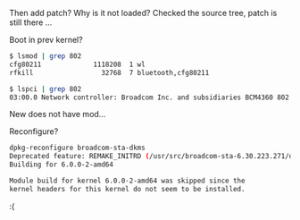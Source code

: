 Then add patch?
Why is it not loaded?
Checked the source tree, patch is still there ...

Boot in prev kernel?

```sh
$ lsmod | grep 802
cfg80211             1118208  1 wl
rfkill                 32768  7 bluetooth,cfg80211

$ lspci | grep 802
03:00.0 Network controller: Broadcom Inc. and subsidiaries BCM4360 802.11ac Wireless Network Adapter (rev 03)
```

New does not have mod...

Reconfigure?

```sh
dpkg-reconfigure broadcom-sta-dkms
Deprecated feature: REMAKE_INITRD (/usr/src/broadcom-sta-6.30.223.271/dkms.conf)
Building for 6.0.0-2-amd64

Module build for kernel 6.0.0-2-amd64 was skipped since the
kernel headers for this kernel do not seem to be installed.
```

:(
